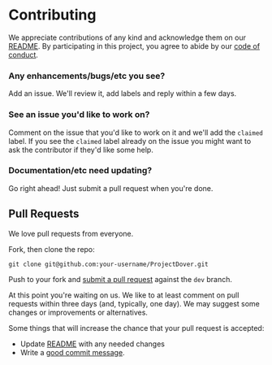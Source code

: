 # Contributing

We appreciate contributions of any kind and acknowledge them on our [README][readme].  By participating 
in this project, you agree to abide by our [code of conduct](CODE_OF_CONDUCT.md).

### Any enhancements/bugs/etc you see?

Add an issue.  We'll review it, add labels and reply within a few days.

### See an issue you'd like to work on?

Comment on the issue that you'd like to work on it and we'll add the `claimed` label.  If you see the `claimed` label already on the issue you might want to ask the contributor if they'd like some help.

### Documentation/etc need updating?

Go right ahead!  Just submit a pull request when you're done.

## Pull Requests

We love pull requests from everyone. 

Fork, then clone the repo:

    git clone git@github.com:your-username/ProjectDover.git

Push to your fork and [submit a pull request](https://github.com/1kevgriff/ProjectDover/compare/) against the `dev` branch.

At this point you're waiting on us. We like to at least comment on pull requests within three days (and, typically, one day). We may suggest some changes or improvements or alternatives.

Some things that will increase the chance that your pull request is accepted:

* Update [README][readme] with any needed changes
* Write a [good commit message](http://tbaggery.com/2008/04/19/a-note-about-git-commit-messages.html).

[readme]: README.md